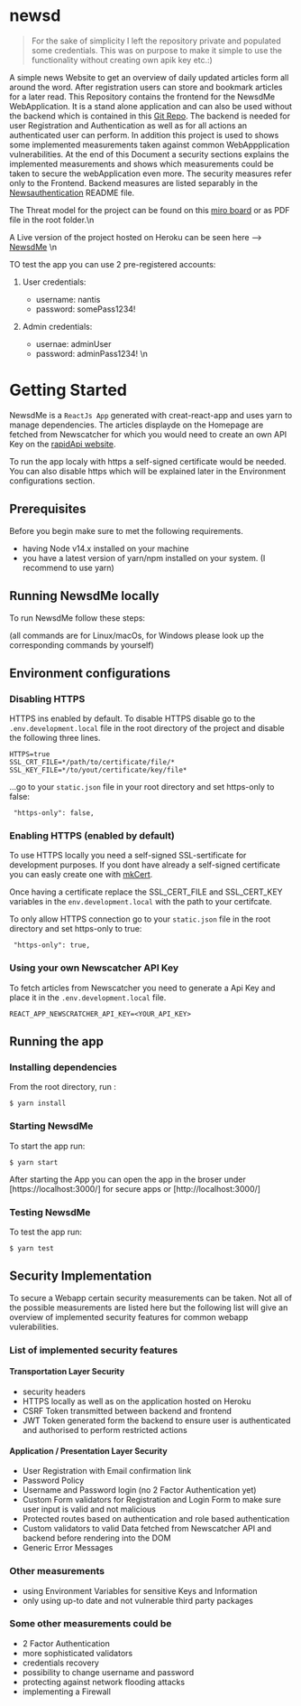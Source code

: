 # newsd

> For the sake of simplicity I left the repository private and populated some credentials.
> This was on purpose to make it simple to use the functionality without creating own apik key etc.:)


A simple news Website to get an overview of daily updated articles form all around the word. After registration users can store and bookmark articles for a later read. 
This Repository contains the frontend for the NewsdMe WebApplication. It is a stand alone application and can also be used without the backend which is contained in this [Git Repo](https://github.com/snzew/newsdAuthentication). 
The backend is needed for user Registration and Authentication as well as for all actions an authenticated user can perform.
In addition this project is used to shows some implemented measurements taken against common WebAppplication vulnerabilities. At the end of this Document a security sections explains the implemented measurements and shows which measurements could be taken to secure the webApplication even more. The security measures refer only to the Frontend. Backend measures are listed separably in the [Newsauthentication](https://github.com/snzew/newsdAuthentication) README file.

The Threat model for the project can be found on this [miro board](https://miro.com/app/board/o9J_lLlbh3Y=/) or as PDF file in the root folder.\n

A Live version of the project hosted on Heroku can be seen here --> [NewsdMe](https://newsdme.herokuapp.com/)  \n

TO test the app you can use 2 pre-registered accounts:
1. User credentials:
   - username: nantis
   - password: somePass1234! 


2. Admin credentials:
   - usernae: adminUser
   - password: adminPass1234! \n


# Getting Started
NewsdMe is a `ReactJs App` generated with creat-react-app and uses yarn to manage dependencies.
The articles displayde on the Homepage are fetched from Newscatcher for which you would need to create an own API Key on the [rapidApi website](https://rapidapi.com/newscatcher-api-newscatcher-api-default/api/newscatcher).

To run the app localy with https a self-signed certificate would be needed. You can also disable https which will be explained later in the Environment configurations section. 



## Prerequisites

Before you begin make sure to met the following requirements.

* having Node v14.x installed on your machine 
* you have a latest version of yarn/npm installed on your system. (I recommend to use yarn)


## Running NewsdMe locally
To run NewsdMe follow these steps:

(all commands are for Linux/macOs, for Windows please look up the corresponding commands by yourself) 



## Environment configurations

### Disabling HTTPS
HTTPS ins enabled by default. To disable HTTPS disable go to the `.env.development.local` file in the root directory of the project and disable the following three lines.
```
HTTPS=true
SSL_CRT_FILE=*/path/to/certificate/file/*
SSL_KEY_FILE=*/to/yout/certificate/key/file*
```

...go to your `static.json` file in your root directory and set https-only to false:

```
 "https-only": false,
```


### Enabling HTTPS (enabled by default) 
To use HTTPS locally you need a self-signed SSL-sertificate for development purposes. 
If you dont have already a self-signed certificate you can easly create one with [mkCert](https://github.com/FiloSottile/mkcert).

Once having a certificate replace the SSL_CERT_FILE and SSL_CERT_KEY variables in the `env.development.local` with the path to your certifcate.

To only allow HTTPS connection go to your `static.json` file in the root directory and set https-only to true:

```
 "https-only": true,
```



### Using your own Newscatcher API Key 
To fetch articles from Newscatcher you need to generate a Api Key and place it in the `.env.development.local` file.

```
REACT_APP_NEWSCRATCHER_API_KEY=<YOUR_API_KEY>
```



## Running the app

### Installing dependencies

From the root directory, run :

```
$ yarn install
```


### Starting NewsdMe

To start the app run:
```
$ yarn start
```
After starting the App you can open the app in the broser under [https://localhost:3000/] for secure apps or [http://localhost:3000/]

### Testing NewsdMe

To test the app run:
```
$ yarn test
```

## Security Implementation
To secure a Webapp certain security measurements can be taken. Not all of the possible measurements are listed here but the following list will give an overview of implemented security features for common webapp vulerabilities.


### List of implemented security features 

#### Transportation Layer Security 
* security headers
* HTTPS locally as well as on the application hosted on Heroku
* CSRF Token transmitted between backend and frontend 
* JWT Token generated form the backend to ensure user is authenticated and authorised to perform restricted actions

#### Application / Presentation Layer Security 
* User Registration with Email confirmation link
* Password Policy 
* Username and Password login (no 2 Factor Authentication yet) 
* Custom Form validators for Registration and Login Form to make sure user input is valid and not malicious
* Protected routes based on authentication and role based authentication
* Custom validators to valid Data fetched from Newscatcher API and backend before rendering into the DOM 
* Generic Error Messages

### Other measurements 
* using Environment Variables for sensitive Keys and Information
* only using up-to date and not vulnerable third party packages 


### Some other measurements could be  
* 2 Factor Authentication 
* more sophisticated validators
* credentials recovery 
* possibility to change username and password
* protecting against network flooding attacks 
* implementing a Firewall 


